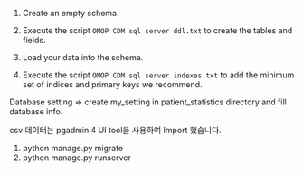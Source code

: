 1. Create an empty schema.

2. Execute the script `OMOP CDM sql server ddl.txt` to create the tables and fields.

3. Load your data into the schema.

4. Execute the script `OMOP CDM sql server indexes.txt` to add the minimum set of indices and primary keys we recommend.


Database setting => create my_setting in patient_statistics directory and fill database info.


csv 데이터는 pgadmin 4 UI tool을 사용하여 Import 했습니다.

1. python manage.py migrate
2. python manage.py runserver

